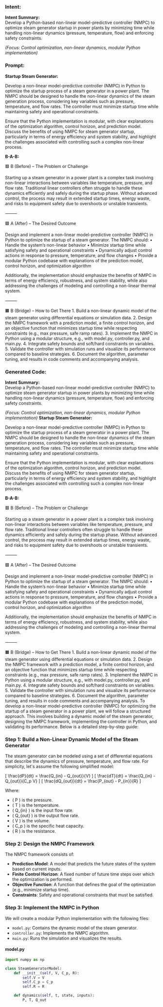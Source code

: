 ### Intent:
**Intent Summary:**  
Develop a Python-based non-linear model-predictive controller (NMPC) to optimize steam generator startup in power plants by minimizing time while handling non-linear dynamics (pressure, temperature, flow) and enforcing safety constraints.  

*(Focus: Control optimization, non-linear dynamics, modular Python implementation)*

### Prompt:
**Startup Steam Generator:**

Develop a non-linear model-predictive controller (NMPC) in Python to optimize the startup process of a steam generator in a power plant. The NMPC should be designed to handle the non-linear dynamics of the steam generation process, considering key variables such as pressure, temperature, and flow rates. The controller must minimize startup time while maintaining safety and operational constraints.

Ensure that the Python implementation is modular, with clear explanations of the optimization algorithm, control horizon, and prediction model. Discuss the benefits of using NMPC for steam generator startup, particularly in terms of energy efficiency and system stability, and highlight the challenges associated with controlling such a complex non-linear process.

**B-A-B:**

🟥 B (Before) – The Problem or Challenge

Starting up a steam generator in a power plant is a complex task involving non-linear interactions between variables like temperature, pressure, and flow rate. Traditional linear controllers often struggle to handle these dynamics efficiently and safely during the startup phase. Without advanced control, the process may result in extended startup times, energy waste, and risks to equipment safety due to overshoots or unstable transients.

⸻

🟩 A (After) – The Desired Outcome

Design and implement a non-linear model-predictive controller (NMPC) in Python to optimize the startup of a steam generator. The NMPC should:
	•	Handle the system’s non-linear behavior
	•	Minimize startup time while satisfying safety and operational constraints
	•	Dynamically adjust control actions in response to pressure, temperature, and flow changes
	•	Provide a modular Python codebase with explanations of the prediction model, control horizon, and optimization algorithm

Additionally, the implementation should emphasize the benefits of NMPC in terms of energy efficiency, robustness, and system stability, while also addressing the challenges of modeling and controlling a non-linear thermal system.

⸻

🟧 B (Bridge) – How to Get There
	1.	Build a non-linear dynamic model of the steam generator using differential equations or simulation data.
	2.	Design the NMPC framework with a prediction model, a finite control horizon, and an objective function that minimizes startup time while respecting constraints (e.g., max pressure, safe ramp rates).
	3.	Implement the NMPC in Python using a modular structure, e.g., with model.py, controller.py, and main.py.
	4.	Integrate safety bounds and soft/hard constraints on variables.
	5.	Validate the controller with simulation runs and visualize its performance compared to baseline strategies.
	6.	Document the algorithm, parameter tuning, and results in code comments and accompanying analysis.

### Generated Code:
**Intent Summary:**  
Develop a Python-based non-linear model-predictive controller (NMPC) to optimize steam generator startup in power plants by minimizing time while handling non-linear dynamics (pressure, temperature, flow) and enforcing safety constraints.  

*(Focus: Control optimization, non-linear dynamics, modular Python implementation)*
**Startup Steam Generator:**

Develop a non-linear model-predictive controller (NMPC) in Python to optimize the startup process of a steam generator in a power plant. The NMPC should be designed to handle the non-linear dynamics of the steam generation process, considering key variables such as pressure, temperature, and flow rates. The controller must minimize startup time while maintaining safety and operational constraints.

Ensure that the Python implementation is modular, with clear explanations of the optimization algorithm, control horizon, and prediction model. Discuss the benefits of using NMPC for steam generator startup, particularly in terms of energy efficiency and system stability, and highlight the challenges associated with controlling such a complex non-linear process.

**B-A-B:**

🟥 B (Before) – The Problem or Challenge

Starting up a steam generator in a power plant is a complex task involving non-linear interactions between variables like temperature, pressure, and flow rate. Traditional linear controllers often struggle to handle these dynamics efficiently and safely during the startup phase. Without advanced control, the process may result in extended startup times, energy waste, and risks to equipment safety due to overshoots or unstable transients.

⸻

🟩 A (After) – The Desired Outcome

Design and implement a non-linear model-predictive controller (NMPC) in Python to optimize the startup of a steam generator. The NMPC should:
	•	Handle the system’s non-linear behavior
	•	Minimize startup time while satisfying safety and operational constraints
	•	Dynamically adjust control actions in response to pressure, temperature, and flow changes
	•	Provide a modular Python codebase with explanations of the prediction model, control horizon, and optimization algorithm

Additionally, the implementation should emphasize the benefits of NMPC in terms of energy efficiency, robustness, and system stability, while also addressing the challenges of modeling and controlling a non-linear thermal system.

⸻

🟧 B (Bridge) – How to Get There
	1.	Build a non-linear dynamic model of the steam generator using differential equations or simulation data.
	2.	Design the NMPC framework with a prediction model, a finite control horizon, and an objective function that minimizes startup time while respecting constraints (e.g., max pressure, safe ramp rates).
	3.	Implement the NMPC in Python using a modular structure, e.g., with model.py, controller.py, and main.py.
	4.	Integrate safety bounds and soft/hard constraints on variables.
	5.	Validate the controller with simulation runs and visualize its performance compared to baseline strategies.
	6.	Document the algorithm, parameter tuning, and results in code comments and accompanying analysis. To develop a non-linear model-predictive controller (NMPC) for optimizing the startup of a steam generator in a power plant, we will follow a structured approach. This involves building a dynamic model of the steam generator, designing the NMPC framework, implementing the controller in Python, and validating its performance. Below is a detailed step-by-step guide:

### Step 1: Build a Non-Linear Dynamic Model of the Steam Generator

The steam generator can be modeled using a set of differential equations that describe the dynamics of pressure, temperature, and flow rate. For simplicity, let's assume the following simplified model:

\[ \frac{dP}{dt} = \frac{Q_{in} - Q_{out}}{V} \]
\[ \frac{dT}{dt} = \frac{Q_{in} - Q_{out}}{C_p V} \]
\[ \frac{dQ_{out}}{dt} = \frac{P_{out} - P_{in}}{R} \]

Where:
- \( P \) is the pressure.
- \( T \) is the temperature.
- \( Q_{in} \) is the input flow rate.
- \( Q_{out} \) is the output flow rate.
- \( V \) is the volume.
- \( C_p \) is the specific heat capacity.
- \( R \) is the resistance.

### Step 2: Design the NMPC Framework

The NMPC framework consists of:
- **Prediction Model**: A model that predicts the future states of the system based on current inputs.
- **Finite Control Horizon**: A fixed number of future time steps over which the optimization is performed.
- **Objective Function**: A function that defines the goal of the optimization (e.g., minimize startup time).
- **Constraints**: Safety and operational constraints that must be satisfied.

### Step 3: Implement the NMPC in Python

We will create a modular Python implementation with the following files:
- `model.py`: Contains the dynamic model of the steam generator.
- `controller.py`: Implements the NMPC algorithm.
- `main.py`: Runs the simulation and visualizes the results.

#### model.py

```python
import numpy as np

class SteamGeneratorModel:
    def __init__(self, V, C_p, R):
        self.V = V
        self.C_p = C_p
        self.R = R

    def dynamics(self, t, state, inputs):
        P, T, Q_out
